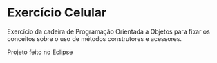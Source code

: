 # Exercício Celular
Exercício da cadeira de Programação Orientada a Objetos para fixar os conceitos sobre o uso de métodos construtores e acessores.

Projeto feito no Eclipse
